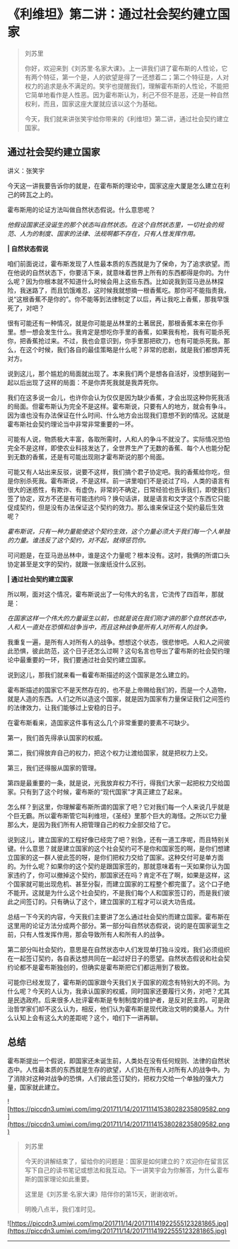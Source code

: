 # 《利维坦》第二讲：通过社会契约建立国家

> 刘苏里
> 
> 你好，欢迎来到《刘苏里·名家大课》。上一讲我们讲了霍布斯的人性论，它有两个特征，第一个是，人的欲望是得了一还想着二；第二个特征是，人对权力的追求是永不满足的。笑宇也提醒我们，理解霍布斯的人性论，不能把它简单地看作是人性恶。因为霍布斯认为，利己不但不是恶，还是一种自然权利，而且，国家这座大厦就应该以这个为基础。
> 
> 今天，我们就来讲张笑宇给你带来的《利维坦》第二讲，通过社会契约建立国家。

## 通过社会契约建立国家

讲义：张笑宇

今天这一讲我要告诉你的就是，在霍布斯的理论中，国家这座大厦是怎么建立在利己的砖瓦之上的。

霍布斯用的论证方法叫做自然状态假说。什么意思呢？

 *他假设国家还没诞生的那个状态叫自然状态。在这个自然状态里，一切社会的规范、人为的制度、国家的法律、法规啊都不存在，只有人性发挥作用。*

 **| 自然状态假说**

咱们前面说过，霍布斯发现了人性最本质的东西就是为了保命，为了追求欲望。而在他说的自然状态下，你要活下来，就意味着世界上所有的东西都得是你的。为什么呢？因为你根本就不知道什么时候会用上这些东西。比如说我到亚马逊丛林探险，我迷路了，而且饥饿难忍，这时候我就想摘一根香蕉吃。那你可不能指责我，说“这根香蕉不是你的”。你不能等到法律制定了以后，再让我吃上香蕉，那我早饿死了，对吧？

很有可能还有一种情况，就是你可能是丛林里的土著居民，那根香蕉本来在你手里。想一想会发生什么。我肯定是想吃你手里的香蕉，如果我有枪，我有可能杀死你，把香蕉抢过来。不过，我也会意识到，你手里那把砍刀，也有可能杀死我。那么，在这个时候，我们各自的最佳策略是什么呢？非常的悲剧，就是我们都想弄死对方。

说到这儿，那个尴尬的局面就出现了。本来我们两个是想各自活好，没想到碰到一起以后出现了这样的局面：不是你弄死我就是我弄死你。    

我们在这多说一会儿，也许你会认为仅仅是因为缺少香蕉，才会出现这种你死我活的局面。但霍布斯认为完全不是这样。霍布斯说，只要有人的地方，就会有争斗。因为谁也没有办法保证在什么时间、什么地方会出现我们意想不到的情况。这就是霍布斯社会契约理论当中非常非常重要的一环。

可能有人说，物质极大丰富，各取所需时，人和人的争斗不就没了。实际情况恐怕完全不是这样，即使农业科技发达了，全世界生产了无数的香蕉、每个人也能分配到无数的香蕉，还是有可能出现刚才霍布斯说的那个局面。

可能又有人站出来反驳，说要不这样，我们搞个君子协定吧。我的香蕉给你吃，但是你别杀死我。霍布斯说，不是这样。前一讲里咱们不是说过了吗，人类的语言有很大的迷惑性，有欺诈、有虚伪，非常的不确定，日常经验也告诉我们，即使我们签了协定，双方不还是有可能违约吗？换句话讲，就是语言和文字这个东西它只能促成契约，但是没有办法保证这个契约的效力。那么谁来保证这个契约最后生效呢？

 *霍布斯说，只有一种力量能使这个契约生效，这个力量必须大于我们每一个人单独的力量。谁违反了这个契约，对不起，就得惩罚你。*

可问题是，在亚马逊丛林中，谁是这个力量呢？根本没有。这时，我俩的所谓口头协定甚至是文字的契约，就跟一张废纸没什么区别。

 **| 通过社会契约建立国家**

所以啊，面对这个情况，霍布斯说出了一句伟大的名言，它流传了四百年，那就是：

 *在国家这样一个伟大的力量诞生以前，也就是说在我们刚才讲的那个自然状态中，人和人一直处在恐惧和战争当中，而且这种战争是所有人对所有人的战争。*

我重复一遍，是所有人对所有人的战争。想想这个状态，很悲惨吧。人和人之间彼此恐惧，彼此防范，这个日子还怎么过啊？这句名言也导出了霍布斯的社会契约理论中最重要的一环，我们要通过社会契约建立国家。

说到这儿，那我们就来看一看霍布斯描述的这个国家是怎么建立的。

霍布斯描述的国家它不是天然存在的，也不是上帝赐给我们的，而是一个人造物，就是人造的东西。人们之所以造这个国家，就是因为国家有力量保证我们之间签约的法律效力，让我们能够过上安稳的日子。 

在霍布斯看来，造国家这件事有这么几个非常重要的要素不可缺少。

第一，我们首先得承认国家的权威。

第二，我们得放弃自己的权力，把这个权力让渡给国家，就是把权力上交。

第三，我们还得服从国家的管理。

第四是最重要的一条，就是说，光我放弃权力不行，得我们大家一起把权力交给国家。只有到了这个时候，霍布斯的“现代国家”才真正建立了起来。

怎么样？到这里，你理解霍布斯所谓的国家了吧？它对我们每一个人来说几乎就是个巨无霸。所以霍布斯管它叫利维坦，《圣经》里那个巨大的海怪。之所以它力量那么大，是因为我们所有人把管理自己的权力全部交给了它。

说到这儿，建立国家的工程好像已经完了吧？别急，还有一道工序呢，而且特别关键。什么意思？就是建立国家的这个社会契约可不是你和国家签的啊，是你们想建立国家的这一群人彼此签的呀，是你们把权力交给了国家。这种交付可是单方面的。为什么呢？如果你的这个契约是跟国家签的，那就意味着有一天如果你认为国家违约了，你可以撤掉这个契约，那国家还在吗？肯定不在了啊，如果是这样，这个国家就可能出现危机、甚至分裂，而建立国家的工程整个都完蛋了。这个口子绝不能开。这就是为什么这个社会契约，不是我们每个人和国家签订的，而是我们彼此之间签订的。只有确认了这个，建立国家的工程才可以说大功告成。  

总结一下今天的内容，今天我们主要讲了怎么通过社会契约而建立国家。霍布斯在这里用的论证方法分成两个部分。第一部分叫自然状态假说，说的是在国家诞生之前，只有人性发挥作用，那会导致所有人和所有人的战争。

第二部分叫社会契约，意思是在自然状态中人们发现单打独斗没戏，我们必须组织在一起签订契约，各自表达想共同在一起过好日子的愿望。自然状态假说和社会契约论都不是霍布斯独创的，但确实是霍布斯把它们都运用到了极致。

可能你已经发现了，霍布斯的国家跟今天我们关于国家的观念有特别大的不同。为什么呢？今天的人认为，我承认国家的权威，同时国家还要履行义务，对吧？尤其是民选政府。后来很多人批评霍布斯是专制制度的维护者，是反对民主的。可是政治哲学家们却不这么认为，相反，他们认为霍布斯是现代政治文明的奠基人。为什么认知上会有这么大的差距呢？这个，咱们下一讲再聊。

## 总结

霍布斯提出一个假说，即国家还未诞生前，人类处在没有任何规则、法律的自然状态中。人性最本质的东西就是生存的欲望，人们处在所有人对所有人的战争中。为了消除对这种对战争的恐惧，人们彼此签订契约，把权力交给一个单独的强大力量，国家就此建立。

![https://piccdn3.umiwi.com/img/201711/14/201711141538028235809582.png](https://piccdn3.umiwi.com/img/201711/14/201711141538028235809582.png)

> 刘苏里
> 
> 今天的讲解结束了，留给你的问题是：国家是如何建立的？欢迎你在留言区写下自己的读书笔记或想法和我互动。下一讲笑宇会为你解答，为什么霍布斯的国家理论如此重要。
> 
> 这里是《刘苏里·名家大课》陪伴你的第15天，谢谢收听。
> 
> 明晚八点半，我们准时见。

![https://piccdn3.umiwi.com/img/201711/14/201711141922555123281865.jpg](https://piccdn3.umiwi.com/img/201711/14/201711141922555123281865.jpg)

---
